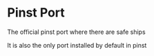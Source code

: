 # Pinst Port
The official pinst port where there are safe ships

It is also the only port installed by default in pinst
